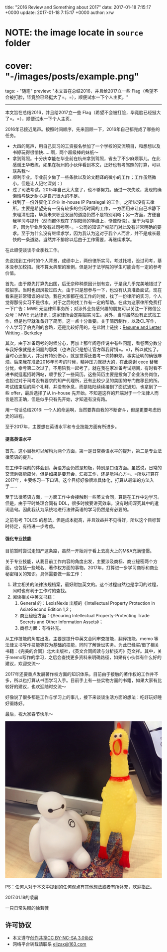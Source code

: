 title: "2016 Review and Something about 2017"
date: 2017-01-18 7:15:17 +0000
update: 2017-01-18 7:15:17 +0000
author: xrw
# NOTE: the image locate in `source` folder
# cover: "-/images/posts/example.png"
tags:
    - "随笔"
preview: "本文旨在总结2016，并且给2017立一些 Flag（希望不会被打脸，毕竟脸已经挺大了=。=），顺便试水一下个人主页。"

---

本文旨在总结2016，并且给2017立一些 Flag（希望不会被打脸，毕竟脸已经挺大了=。=），顺便试水一下个人主页。

2016年已接近尾声。按照时间顺序，先来回顾一下，2016年自己都完成了哪些的任务。

* 大四的尾声，用自己实习的工资报名参加了一个学校的交流项目，和想想以及书婷玩得很愉快……啊，两个超级棒的妹纸～
* 拿到驾照。十分庆幸能在毕业前在杭州拿到驾照，省去了不少麻烦事儿。在此感谢王华教练，如果在杭州的小伙伴看到本文，正好也有考驾照的打算，可以联系我～
* 顺利毕业。毕业前夕做了一些条款以及论文翻译的微小的工作；工作虽然微小，但是让人记忆深刻：）
* 过了司法考试。2015年自己太大意了，也不够努力。通过一次失败，发现的确懒惰与缺乏耐心是自己很大的不足。
* 找到了一份外资化工企业 in-house IP Paralegal 的工作。之所以没有去律所，主要是希望先有一份有较多的空闲时间的工作，一方面用来让自己冷静下来理清思路，毕竟未来职业发展的道路仍然不是特别明晰；另一方面，方便自我学习与提升（然而都体现在了阴阳师的等级上，惭愧惭愧）。至于为啥是IP，因为毕业后没有过司考啊=。=公司的知识产权部门对此没有非常明确的要求。至于为什么没有继续求学，因为我认为这对于我个人而言，并不是成长最快的一条道路。当然并不排除以后由于工作需要，再继续求学。

在此顺便谈谈毕业季找工作。

先说找到工作时的个人背景，成绩中上，两份律所实习，考过托福，没过司考，基本没参加校招。我不算太典型的案例，但是对于法学院的学生可能会有一定的参考价值。

首先，由于原先打算先出国，后无奈种种原因计划有变，于是我几乎完美地错过了校招季。当时也跟风投过四大，由于只是想参与一下，也没有认真准备面试，现在看来是非常错误的举动。我在大家都在找工作的时候，找了一份律所的实习，个人觉得那份实习不是很水，对于之后的找工作有一定的帮助。在此为这家律所免费打一下广告：MWE 元达律师事务所；对涉外业务感兴趣的朋友可以关注一下微信公众号：MWE 元达律讯；这家律所会定期招实习生。另外，当时虽然没有正式找工作，但是也早就准备好了简历，这一点十分重要。关于简历制作，以及CL写作，个人学习了伯克利的套路，还是比较好用的，在此附上链接：[Resume and Letter Writing - Berkeley](https://career.berkeley.edu/Tools/Resume)

其次，由于准备司考的时候分心，再加上那年阅卷传说中有些问题，看卷面分数分布我好像就是出问题的那类（也许我只是想让官方帮我背锅=。=），所以就挂了。当时心还挺大，并没有特别伤心，就是觉得还要考一次特麻烦，事实证明的确很麻烦。后来我在准备2016年司考的时候，精神压力就挺大的，在此感谢 cece 替我分忧，幸亏第二次过了，不用陪我一起考了。就在我在家准备考试期间，有时看不进书就逛逛招聘网站，顺手投了一些简历。这些简历主要是投向了企业法务岗位，也投过对于司考没有要求的知产代理所，还有比较少见的美国的专门做移民的所。考试结束后的两个礼拜，并没有休息，而是陆陆续续接到了面试通知，也拿到了一些 offer，最后选择了从 in-house 先开始。不知道这样的开端对于一个法律人而言是否正确，但是似乎只有先开始，才知道有没有路。

用一句话总结2016: 一个人的命运啊，当然要靠自我的不断奋斗，但是更要考虑历史的进程。

至于2017年，主要想在英语水平和专业技能方面有所进步。

#### 提高英语水平

首先，这小目标可以解构为两个方面，第一是日常英语水平的提升，第二是专业法律英语的提升。

在工作中深刻的体会到，英语方面仍然是短板，特别是口语方面。虽然说，日常的交流勉强能应付，但是如果是要开会，汇报工作，还是觉得心方=。=所以打算在2017年，主要练习一下口语。这个目标好像很难具体化，打算从最笨的方法入手……

至于法律英语方面，一方面工作中会接触到一些英文合同，算是在工作中边学习。但是，由于平时处理合同有 DDL，很多时候要讲究效率，没有时间深究其中的遣词造句。因此我认为系统地进行法律英语的学习仍然是有必要的。

之前有考 TOLES 的想法，但是成本挺高，并且效益并不见得好，所以这个目标暂时待定，有待进一步考虑。

#### 强化专业技能

目前暂时尝试走知产这条路，虽然一开始对于看上去高大上的M&A充满憧憬。

关于专业技能，从我目前工作内容的角度出发，主要涉及商标、商业秘密两个方面，也包括一些域名、著作权方面的事物。2017年，打算进一步学习商标和商业秘密相关的知识。具体需要做一些工作：

1. 建立相关的法律法规档案，最好附加英文的。这个过程自然也是学习的过程，同时也有利于工作时的查找。
2. 阅读相关中英文书籍：
    1. General 的：LexisNexis 出版的《Intellectual Property Protection in Asia》Second Edition 1,2；
    2. 商业秘密方面：《Securing Intellectual Property-Protecting Trade Secrets and Other Information Assets》；
    3. 商标方面：有待补充。

从工作技能的角度出发，主要是提升中英文合同审查技能，翻译技能，memo 等法律文书写作技能等较为基础的技能，同时了解诉讼实务。为此已经买/借了相关书籍：《完美的合同》北大出版社，《英文合同阅读与分析技巧》范文祥。其中，关于memo写作的学习，之后会查找更多资料来明确路径，如果有小伙伴有什么好的建议，欢迎交流～

2017年还要重点发展著作权方面的知识体系。目前由于接触的著作权的工作并不多，所以也打算从书面学习入手。目前手上有一些实物方面的书籍，如果大家有比较好的建议，也欢迎随时交流～

好像说了很多都是工作与学习上的事儿，接下来谈谈生活方面的想法：吃好玩好睡好锻炼好。

最后，祝大家春节快乐～

![](./images/posts/2017/2017.jpg)

PS：任何人对于本文中提到的任何观点有其他想法或者有所补充，欢迎指正。

2017.01.18的凌晨

一只日常失眠的徐若薇

## 许可协议

- 本文遵守[创作共享CC BY-NC-SA 3.0协议](https://creativecommons.org/licenses/by-nc-sa/3.0/cn/)
- 网络平台转载请联系 <elizax@163.com>
